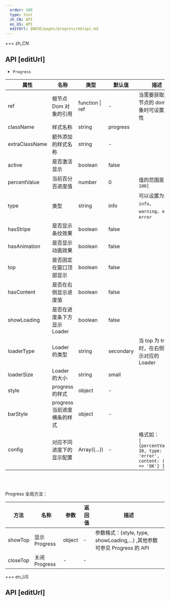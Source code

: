 ```yaml
---   
  order: 100
  type: text
  zh_CN: API
  en_US: API
  editUrl: $BASE/pages/progress/md/api.md
---
```


+++ zh_CN

## API [editUrl]

- <Code>Progress</Code>

| 属性           | 名称                        | 类型            | 默认值    | 描述                                                                                     |
| -------------- | --------------------------- | --------------- | --------- | ---------------------------------------------------------------------------------------- |
| ref            | 根节点 Dom 对象的引用       | function \| ref | -         | 当需要获取到根节点的 dom 对象时可设置此属性                                              |
| className      | 样式名称                    | string          | progress  |                                                                                          |
| extraClassName | 额外添加的样式名称          | string          | -         |                                                                                          |
| active         | 是否激活显示                | boolean         | false     |                                                                                          |
| percentValue   | 当前百分百进度值            | number          | 0         | 值的范围是<Code>\[0, 100\]</Code>                                                        |
| type           | 类型                        | string          | info      | 可以设置为: <Code>info</Code>、<Code>warning</Code>、<Code>ok</Code>、<Code>error</Code> |
| hasStripe      | 是否显示条纹效果            | boolean         | false     |                                                                                          |
| hasAnimation   | 是否显示动画效果            | boolean         | false     |                                                                                          |
| top            | 是否固定在窗口顶部显示      | boolean         | false     |                                                                                          |
| hasContent     | 是否在右侧显示进度值        | boolean         | false     |                                                                                          |
| showLoading    | 是否在进度条下方显示 Loader | boolean         | false     |                                                                                          |
| loaderType     | Loader 的类型               | string          | secondary | 当 top 为 true 时，在右侧可显示对应的 Loader                                             |
| loaderSize     | Loader 的大小               | string          | small     |                                                                                          |
| style          | progress 的样式             | object          | -         |                                                                                          |
| barStyle       | progress 当前进度横条的样式 | object          | -         |                                                                                          |
| config         | 对应不同进度下的显示配置    | Array({...})    | -         | 格式如：<br/><Code>\[ {percentValue: 30, type: 'error', content: (p) => 'OK'} \]</Code>  |

<br/>
<br/>

Progress 全局方法：

| 方法     | 名称          | 参数   | 返回值 | 描述                                                                     |
| -------- | ------------- | ------ | ------ | ------------------------------------------------------------------------ |
| showTop  | 显示 Progress | object | -      | 参数格式：{style, type, showLoading,...} ,其他参数可参见 Progress 的 API |
| closeTop | 关闭 Progress | -      | -      |                                                                          |

+++ en_US

## API [editUrl]
